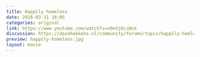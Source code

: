 ```yaml
---
title: Happily homeless
date: 2016-03-31 16:05
categories: original
link: https://www.youtube.com/watch?v=n9oVj6ccWik
discussion: https://davehakkens.nl/community/forums/topic/happily-homless/
preview: happily-homeless.jpg
layout: movie
---
```

